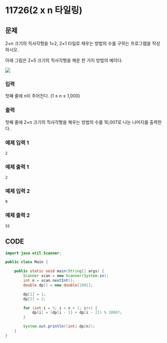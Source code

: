 # 11726\(2 x n 타일링\)

## 문제

2×n 크기의 직사각형을 1×2, 2×1 타일로 채우는 방법의 수를 구하는 프로그램을 작성하시오.

아래 그림은 2×5 크기의 직사각형을 채운 한 가지 방법의 예이다.

![](https://onlinejudgeimages.s3-ap-northeast-1.amazonaws.com/problem/11726/1.png)

### 입력

첫째 줄에 n이 주어진다. \(1 ≤ n ≤ 1,000\)

### 출력

첫째 줄에 2×n 크기의 직사각형을 채우는 방법의 수를 10,007로 나눈 나머지를 출력한다.

### 예제 입력 1

```text
2
```

### 예제 출력 1

```text
2
```

### 예제 입력 2

```text
9
```

### 예제 출력 2

```text
55
```

## CODE

```java
import java.util.Scanner;

public class Main {

	public static void main(String[] args) {
		Scanner scan = new Scanner(System.in);
		int n = scan.nextInt();
		double dp[] = new double[1001];

		dp[1] = 1;
		dp[2] = 2;

		for (int i = 3; i < n + 1; i++) {
			dp[i] = (dp[i - 1] + dp[i - 2]) % 10007;
		}

		System.out.println((int) dp[n]);
	}
}
```


